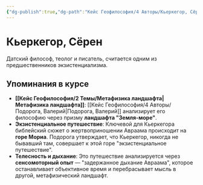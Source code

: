 ```yaml
---
{"dg-publish":true,"dg-path":"Кейс Геофилософия/4 Авторы/Кьеркегор, Сёрен.","permalink":"/kejs-geofilosofiya/4-avtory/kerkegor-syoren/","dgShowLocalGraph":true}
---
```


# Кьеркегор, Сёрен

Датский философ, теолог и писатель, считается одним из предшественников экзистенциализма.

## Упоминания в курсе
- **[[Кейс Геофилософия/2 Темы/Метафизика ландшафта\|Метафизика ландшафта]]**: [[Кейс Геофилософия/4 Авторы/Подорога, Валерий\|Подорога, Валерий]] анализирует его философию через призму **ландшафта "Земля-море"**.
- **Экзистенциальное путешествие**: Ключевой для Кьеркегора библейский сюжет о жертвоприношении Авраама происходит на **горе Мориа**. Подорога утверждает, что Кьеркегор, никогда не бывавший там, совершает к этой горе "экзистенциальное путешествие".
- **Телесность и дыхание**: Это путешествие анализируется через **сенсомоторный опыт** — "задержанное дыхание Авраама", которое останавливает объективное время и перебрасывает мысль в другой, метафизический ландшафт.